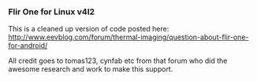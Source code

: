### Flir One for Linux v4l2

This is a cleaned up version of code posted here:
http://www.eevblog.com/forum/thermal-imaging/question-about-flir-one-for-android/

All credit goes to tomas123, cynfab etc from that forum who did the awesome
research and work to make this support.
